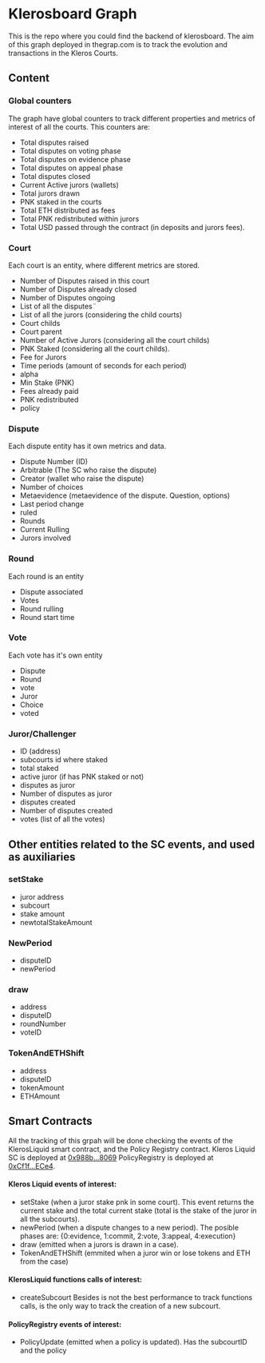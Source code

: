 # Klerosboard Graph
This is the repo where you could find the backend of klerosboard. The aim of this graph deployed in thegrap.com is to track the evolution and transactions in the Kleros Courts.

## Content
### Global counters
The graph have global counters to track different properties and metrics of interest of all the courts. This counters are:
* Total disputes raised
* Total disputes on voting phase
* Total disputes on evidence phase
* Total disputes on appeal phase
* Total disputes closed
* Current Active jurors (wallets)
* Total jurors drawn
* PNK staked in the courts
* Total ETH distributed as fees
* Total PNK redistributed within jurors
* Total USD passed through the contract (in deposits and jurors fees).
### Court
Each court is an entity, where different metrics are stored.
* Number of Disputes raised in this court
* Number of Disputes already closed
* Number of Disputes ongoing
* List of all the disputes¨
* List of all the jurors (considering the child courts)
* Court childs
* Court parent
* Number of Active Jurors (considering all the court childs)
* PNK Staked (considering all the court childs).
* Fee for Jurors
* Time periods (amount of seconds for each period)
* alpha
* Min Stake (PNK)
* Fees already paid
* PNK redistributed
* policy
### Dispute
Each dispute entity has it own metrics and data.
* Dispute Number (ID)
* Arbitrable (The SC who raise the dispute)
* Creator (wallet who raise the dispute)
* Number of choices
* Metaevidence (metaevidence of the dispute. Question, options)
* Last period change
* ruled
* Rounds
* Current Rulling
* Jurors involved
### Round
Each round is an entity
* Dispute associated
* Votes
* Round rulling
* Round start time
### Vote
Each vote has it's own entity
* Dispute
* Round
* vote
* Juror
* Choice
* voted
### Juror/Challenger
* ID (address)
* subcourts id where staked
* total staked
* active juror  (if has PNK staked or not)
* disputes as juror
* Number of disputes as juror
* disputes created
* Number of disputes created
* votes (list of all the votes)

## Other entities related to the SC events, and used as auxiliaries
### setStake
* juror address
* subcourt
* stake amount
* newtotalStakeAmount
### NewPeriod
* disputeID
* newPeriod
### draw
* address
* disputeID
* roundNumber
* voteID
### TokenAndETHShift
* address
* disputeID
* tokenAmount
* ETHAmount

## Smart Contracts
All the tracking of this grpah will be done checking the events of the KlerosLiquid smart contract, and the Policy Registry contract.
Kleros Liquid SC is deployed at [0x988b...8069](etherscan.com/address/0x988b3A538b618C7A603e1c11Ab82Cd16dbE28069)
PolicyRegistry is deployed at [0xCf1f...ECe4](etherscan.com/address/0xCf1f07713d5193FaE5c1653C9f61953D048BECe4).
#### Kleros Liquid events of interest:
* setStake (when a juror stake pnk in some court). This event returns the current stake and the total current stake (total is the stake of the juror in all the subcourts).
* newPeriod (when a dispute changes to a new period). The posible phases are: {0:evidence, 1:commit, 2:vote, 3:appeal, 4:execution}
* draw (emitted when a jurors is drawn in a case).
* TokenAndETHShift (emmited when a juror win or lose tokens and ETH from the case)
#### KlerosLiquid functions calls of interest:
* createSubcourt
Besides is not the best performance to track functions calls, is the only way to track the creation of a new subcourt.
#### PolicyRegistry events of interest:
* PolicyUpdate (emitted when a policy is updated). Has the subcourtID and the policy



